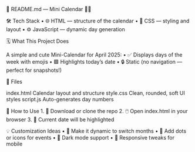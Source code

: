 📖 README.md — Mini Calendar 📅✨

🛠️ Tech Stack
	•	🌐 HTML — structure of the calendar
	•	🎨 CSS — styling and layout
	•	⚙️ JavaScript — dynamic day generation

 🗓️ What This Project Does

A simple and cute Mini-Calendar for April 2025:
	•	✅ Displays days of the week with emojis
	•	🟩 Highlights today’s date
	•	🔒 Static (no navigation — perfect for snapshots!)

 📂 Files
 
 index.html            Calendar layout and structure
 style.css             Clean, rounded, soft UI styles
 script.js             Auto-generates day numbers


🚀 How to Use
	1.	📁 Download or clone the repo
	2.	🖱️ Open index.html in your browser
	3.	🎯 Current date will be highlighted

💡 Customization Ideas
	•	🔄 Make it dynamic to switch months
	•	📌 Add dots or icons for events
	•	🌈 Dark mode support
	•	📲 Responsive tweaks for mobile
